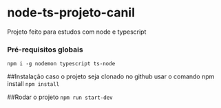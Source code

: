 # node-ts-projeto-canil
Projeto feito para estudos com node e typescript

### Pré-requisitos globais 
`npm i -g nodemon typescript ts-node`

##Instalação
caso o projeto seja clonado no github usar o comando npm install
`npm install`

##Rodar o projeto
`npm run start-dev`
